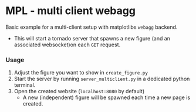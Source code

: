 # MPL - multi client webagg

Basic example for a multi-client setup with matplotlibs `webagg` backend.

- This will start a tornado server that spawns a new figure
  (and an associated websocket)on each `GET` request.

### Usage

1. Adjust the figure you want to show in `create_figure.py`
2. Start the server by running `server_multiclient.py` in a dedicated python terminal.
3. Open the created website (`localhost:8080` by default)
   - A new (independent) figure will be spawned each time a new page is created.